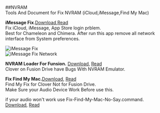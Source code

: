 ##NVRAM   
Tools And Document for Fix NVRAM (iCloud,iMessage,Find My Mac)    
     
**iMessage Fix**.[Download](https://raw.github.com/xenatt/Hackintosh/master/NVRAM/iMessageFix),[Read](https://raw.github.com/xenatt/Hackintosh/master/NVRAM/iMeesageFix.applescript)       
Fix iCloud, iMessage,  App Store login prblem.  
Best for Chameleon and Chimera.  After run this app remove all network interface from System preferences.              
     
![iMessage Fix](https://raw.github.com/xenatt/Hackintosh/master/NVRAM/iMessageFix.png)      
![iMessage Fix Network](https://raw.github.com/xenatt/Hackintosh/master/NVRAM/iMessageFixNetwork.png)     
 

**NVRAM Loader For Funsion.** [Download](https://raw.github.com/xenatt/Hackintosh/master/NVRAM/FusionLoadNvram.command), [Read](https://github.com/xenatt/Hackintosh/blob/master/NVRAM/FusionLoadNvram.command)    
Clover on Fusion Drive have Bugs With NVRAM Emulator.   

**Fix Find My Mac.**[Download](https://raw.github.com/xenatt/Hackintosh/master/NVRAM/Fix-Find-My-Mac.command), [Read](https://github.com/xenatt/Hackintosh/blob/master/NVRAM/Fix-Find-My-Mac.command)  
Find My Fix for Clover Not for Fusion Drive.    
Make Sure your Audio Device Work Before use this.     

if your audio won't work use Fix-Find-My-Mac-No-Say.command. [Download](https://raw.github.com/xenatt/Hackintosh/master/NVRAM/Fix-Find-My-Mac-No-Say.command), [Read](https://github.com/xenatt/Hackintosh/blob/master/NVRAM/Fix-Find-My-Mac-No-Say.command)   
